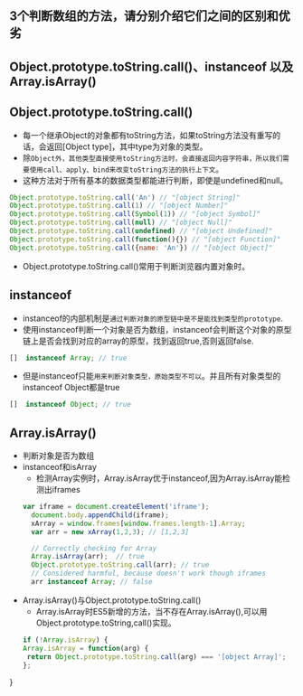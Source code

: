 ## 3个判断数组的方法，请分别介绍它们之间的区别和优劣
## Object.prototype.toString.call()、instanceof 以及 Array.isArray()

## Object.prototype.toString.call()
- 每一个继承Object的对象都有toString方法，如果toString方法没有重写的话，会返回[Object type]，其中type为对象的类型。
- 除`Object外，其他类型直接使用toString方法时，会直接返回内容字符串，所以我们需要使用call、apply、bind来改变toString方法的执行上下文`。
- 这种方法对于所有基本的数据类型都能进行判断，即使是undefined和null。
```js
Object.prototype.toString.call('An') // "[object String]"
Object.prototype.toString.call(1) // "[object Number]"
Object.prototype.toString.call(Symbol(1)) // "[object Symbol]"
Object.prototype.toString.call(null) // "[object Null]"
Object.prototype.toString.call(undefined) // "[object Undefined]"
Object.prototype.toString.call(function(){}) // "[object Function]"
Object.prototype.toString.call({name: 'An'}) // "[object Object]"
```
- Object.prototype.toString.call()常用于判断浏览器内置对象时。


## instanceof
- instanceof的内部机制是`通过判断对象的原型链中是不是能找到类型的prototype`.
- 使用instanceof判断一个对象是否为数组，instanceof会判断这个对象的原型链上是否会找到对应的array的原型，找到返回true,否则返回false.
```js
[]  instanceof Array; // true
```
- 但是instanceof只能`用来判断对象类型，原始类型不可以`。并且所有对象类型的instanceof Object都是true
```js
[]  instanceof Object; // true
```

## Array.isArray()
- 判断对象是否为数组
- instanceof和isArray
  - 检测Array实例时，Array.isArray优于instanceof,因为Array.isArray能检测出iframes
  ```js
  var iframe = document.createElement('iframe');
    document.body.appendChild(iframe);
    xArray = window.frames[window.frames.length-1].Array;
    var arr = new xArray(1,2,3); // [1,2,3]

    // Correctly checking for Array
    Array.isArray(arr);  // true
    Object.prototype.toString.call(arr); // true
    // Considered harmful, because doesn't work though iframes
    arr instanceof Array; // false
  ```
- Array.isArray()与Object.prototype.toString.call()
   - Array.isArray时ES5新增的方法，当不存在Array.isArray(),可以用Object.prototype.toString,call()实现。
   ```js
   if (!Array.isArray) {
  Array.isArray = function(arg) {
    return Object.prototype.toString.call(arg) === '[object Array]';
  };
}
   ```